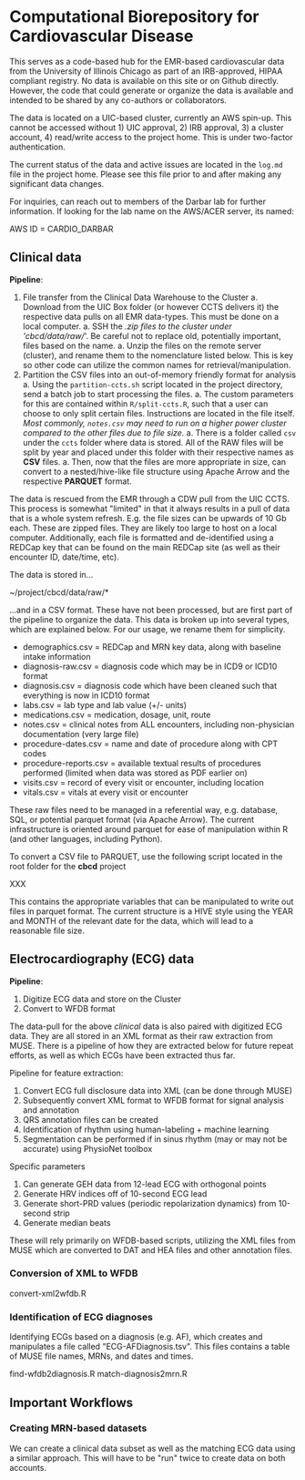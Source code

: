 # Computational Biorepository for Cardiovascular Disease

This serves as a code-based hub for the EMR-based cardiovascular data from the University of Illinois Chicago as part of an IRB-approved, HIPAA compliant registry. No data is available on this site or on Github directly. However, the code that could generate or organize the data is available and intended to be shared by any co-authors or collaborators.

The data is located on a UIC-based cluster, currently an AWS spin-up. This cannot be accessed without 1) UIC approval, 2) IRB approval, 3) a cluster account, 4) read/write access to the project home. This is under two-factor authentication. 

The current status of the data and active issues are located in the `log.md` file in the project home. Please see this file prior to and after making any significant data changes.

For inquiries, can reach out to members of the Darbar lab for further information. If looking for the lab name on the AWS/ACER server, its named:

AWS ID = CARDIO_DARBAR

## Clinical data

**Pipeline**:

1. File transfer from the Clinical Data Warehouse to the Cluster
	a. Download from the UIC Box folder (or however CCTS delivers it) the respective data pulls on all EMR data-types. This must be done on a local computer.
	a. SSH the *.zip files to the cluster under 'cbcd/data/raw/*'. Be careful not to replace old, potentially important, files based on the name. 
	a. Unzip the files on the remote server (cluster), and rename them to the nomenclature listed below. This is key so other code can utilize the common names for retrieval/manipulation.
1. Partition the CSV files into an out-of-memory friendly format for analysis
	a. Using the `partition-ccts.sh` script located in the project directory, send a batch job to start processing the files.
	a. The custom parameters for this are contained within `R/split-ccts.R`, such that a user can choose to only split certain files. Instructions are located in the file itself.  *Most commonly, `notes.csv` may need to run on a higher power cluster compared to the other files due to file size.*
	a. There is a folder called `csv` under the `ccts` folder where data is stored. All of the RAW files will be split by year and placed under this folder with their respective names as __CSV__ files. 
	a. Then, now that the files are more appropriate in size, can convert to a nested/hive-like file structure using Apache Arrow and the respective __PARQUET__ format. 

The data is rescued from the EMR through a CDW pull from the UIC CCTS. This process is somewhat "limited" in that it always results in a pull of data that is a whole system refresh. E.g. the file sizes can be upwards of 10 Gb each. These are zipped files. They are likely too large to host on a local computer. Additionally, each file is formatted and de-identified using a REDCap key that can be found on the main REDCap site (as well as their encounter ID, date/time, etc). 

The data is stored in... 

~/project/cbcd/data/raw/*

...and in a CSV format. These have not been processed, but are first part of the pipeline to organize the data. This data is broken up into several types, which are explained below. For our usage, we rename them for simplicity. 

- demographics.csv = REDCap and MRN key data, along with baseline intake information
- diagnosis-raw.csv = diagnosis code which may be in ICD9 or ICD10 format
- diagnosis.csv = diagnosis code which have been cleaned such that everything is now in ICD10 format
- labs.csv = lab type and lab value (+/- units)
- medications.csv = medication, dosage, unit, route
- notes.csv = clinical notes from ALL encounters, including non-physician documentation (very large file)
- procedure-dates.csv = name and date of procedure along with CPT codes
- procedure-reports.csv = available textual results of procedures performed (limited when data was stored as PDF earlier on)
- visits.csv = record of every visit or encounter, including location
- vitals.csv = vitals at every visit or encounter

These raw files need to be managed in a referential way, e.g. database, SQL, or potential parquet format (via Apache Arrow). The current infrastructure is oriented around parquet for ease of manipulation within R (and other languages, including Python). 

To convert a CSV file to PARQUET, use the following script located in the root folder for the **cbcd** project

XXX

This contains the appropriate variables that can be manipulated to write out files in parquet format. The current structure is a HIVE style using the YEAR and MONTH of the relevant date for the data, which will lead to a reasonable file size.

## Electrocardiography (ECG) data

__Pipeline__:

1. Digitize ECG data and store on the Cluster
1. Convert to WFDB format

The data-pull for the above *clinical* data is also paired with digitized ECG data. They are all stored in an XML format as their raw extraction from MUSE. There is a pipeline of how they are extracted below for future repeat efforts, as well as which ECGs have been extracted thus far.

Pipeline for feature extraction:

1.  Convert ECG full disclosure data into XML (can be done through MUSE)
1.  Subsequently convert XML format to WFDB format for signal analysis and annotation
1.  QRS annotation files can be created
1. 	Identification of rhythm using human-labeling + machine learning
1.  Segmentation can be performed if in sinus rhythm (may or may not be accurate) using PhysioNet toolbox

Specific parameters
1.  Can generate GEH data from 12-lead ECG with orthogonal points
1.  Generate HRV indices off of 10-second ECG lead
1.  Generate short-PRD values (periodic repolarization dynamics) from 10-second strip
1.  Generate median beats

These will rely primarily on WFDB-based scripts, utilizing the XML files from MUSE which are converted to DAT and HEA files and other annotation files.

### Conversion of XML to WFDB

convert-xml2wfdb.R

### Identification of ECG diagnoses

Identifying ECGs based on a diagnosis (e.g. AF), which creates and manipulates a file called "ECG-AFDiagnosis.tsv". This files contains a table of MUSE file names, MRNs, and dates and times. 

find-wfdb2diagnosis.R
match-diagnosis2mrn.R

## Important Workflows

### Creating MRN-based datasets

We can create a clinical data subset as well as the matching ECG data using a similar approach. This will have to be "run" twice to create data on both accounts. 
